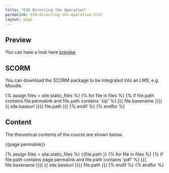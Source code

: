 ```yaml
---
title: "010 Directing the Operation"
permalink: 010-directing-the-operation.html
layout: page
---
```


## Preview
You can have a look here
[preview]( 000-operation-management/010-directing-the-operation/preview/index.html )

## SCORM
You can download the SCORM package to be integrated into an LMS, e.g. Moodle.

{% assign files = site.static_files  %}
{% for file in files   %}
{% if file.path contains file.permalink and file.path contains  'zip' %}
[{{ file.basename }}]( {{  site.baseurl }}{{ file.path }})
{% endif %}
{% endfor %}


## Content
The theoretical contents of the course are shown below.

{{page.permalink}}

{% assign files = site.static_files  %}
{{file.path }}
{% for file in files   %}
{% if file.path contains page.permalink and file.path contains  'pdf' %}
[{{ file.basename }}]( {{  site.baseurl }}{{ file.path }})
{% endif %}
{% endfor %}





